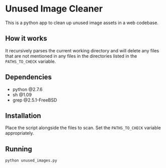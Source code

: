 # Unused Image Cleaner

This is a python app to clean up unused image assets in a web codebase.

## How it works

It recursively parses the current working directory and will delete any files that are not mentioned in any files in the directories listed in the ```PATHS_TO_CHECK``` variable.

## Dependencies

- python @2.7.6
- sh @1.09
- grep @2.5.1-FreeBSD

## Installation

Place the script alongside the files to scan. Set the ```PATHS_TO_CHECK``` variable appropriately.

## Running

```python unused_images.py```
